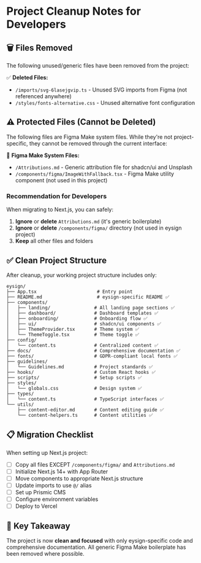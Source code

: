 # Project Cleanup Notes for Developers

## 🗑️ Files Removed

The following unused/generic files have been removed from the project:

✅ **Deleted Files:**
- `/imports/svg-6lasejgvip.ts` - Unused SVG imports from Figma (not referenced anywhere)
- `/styles/fonts-alternative.css` - Unused alternative font configuration

## ⚠️ Protected Files (Cannot be Deleted)

The following files are Figma Make system files. While they're not project-specific, they cannot be removed through the current interface:

📌 **Figma Make System Files:**
- `/Attributions.md` - Generic attribution file for shadcn/ui and Unsplash
- `/components/figma/ImageWithFallback.tsx` - Figma Make utility component (not used in this project)

### Recommendation for Developers

When migrating to Next.js, you can safely:
1. **Ignore** or **delete** `Attributions.md` (it's generic boilerplate)
2. **Ignore** or **delete** `/components/figma/` directory (not used in eysign project)
3. **Keep** all other files and folders

## ✅ Clean Project Structure

After cleanup, your working project structure includes only:

```
eysign/
├── App.tsx                      # Entry point
├── README.md                    # eysign-specific README ✅
├── components/
│   ├── landing/                # All landing page sections ✅
│   ├── dashboard/              # Dashboard templates ✅
│   ├── onboarding/             # Onboarding flow ✅
│   ├── ui/                     # shadcn/ui components ✅
│   ├── ThemeProvider.tsx       # Theme system ✅
│   └── ThemeToggle.tsx         # Theme toggle ✅
├── config/
│   └── content.ts              # Centralized content ✅
├── docs/                       # Comprehensive documentation ✅
├── fonts/                      # GDPR-compliant local fonts ✅
├── guidelines/
│   └── Guidelines.md           # Project standards ✅
├── hooks/                      # Custom React hooks ✅
├── scripts/                    # Setup scripts ✅
├── styles/
│   └── globals.css             # Design system ✅
├── types/
│   └── content.ts              # TypeScript interfaces ✅
└── utils/
    ├── content-editor.md       # Content editing guide ✅
    └── content-helpers.ts      # Content utilities ✅
```

## 📋 Migration Checklist

When setting up Next.js project:

- [ ] Copy all files EXCEPT `/components/figma/` and `Attributions.md`
- [ ] Initialize Next.js 14+ with App Router
- [ ] Move components to appropriate Next.js structure
- [ ] Update imports to use `@/` alias
- [ ] Set up Prismic CMS
- [ ] Configure environment variables
- [ ] Deploy to Vercel

## 🎯 Key Takeaway

The project is now **clean and focused** with only eysign-specific code and comprehensive documentation. All generic Figma Make boilerplate has been removed where possible.
